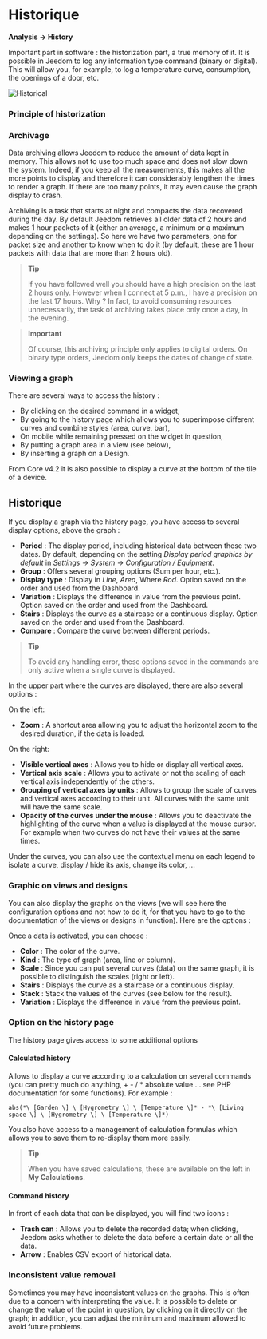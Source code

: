 # Historique
**Analysis → History**

Important part in software : the historization part, a true memory of it. It is possible in Jeedom to log any information type command (binary or digital). This will allow you, for example, to log a temperature curve, consumption, the openings of a door, etc.

![Historical](./images/history.gif)

### Principle of historization

### Archivage

Data archiving allows Jeedom to reduce the amount of data kept in memory. This allows not to use too much space and does not slow down the system. Indeed, if you keep all the measurements, this makes all the more points to display and therefore it can considerably lengthen the times to render a graph. If there are too many points, it may even cause the graph display to crash.

Archiving is a task that starts at night and compacts the data recovered during the day. By default Jeedom retrieves all older data of 2 hours and makes 1 hour packets of it (either an average, a minimum or a maximum depending on the settings). So here we have two parameters, one for packet size and another to know when to do it (by default, these are 1 hour packets with data that are more than 2 hours old).

> **Tip**
>
> If you have followed well you should have a high precision on the last 2 hours only. However when I connect at 5 p.m., I have a precision on the last 17 hours. Why ? In fact, to avoid consuming resources unnecessarily, the task of archiving takes place only once a day, in the evening.

> **Important**
>
> Of course, this archiving principle only applies to digital orders. On binary type orders, Jeedom only keeps the dates of change of state.

### Viewing a graph

There are several ways to access the history :

- By clicking on the desired command in a widget,
- By going to the history page which allows you to superimpose different curves and combine styles (area, curve, bar),
- On mobile while remaining pressed on the widget in question,
- By putting a graph area in a view (see below),
- By inserting a graph on a Design.

From Core v4.2 it is also possible to display a curve at the bottom of the tile of a device.

## Historique

If you display a graph via the history page, you have access to several display options, above the graph :

- **Period** : The display period, including historical data between these two dates. By default, depending on the setting *Display period graphics by default* in *Settings → System → Configuration / Equipment*.
- **Group** : Offers several grouping options (Sum per hour, etc.).
- **Display type** : Display in *Line*, *Area*, Where *Rod*. Option saved on the order and used from the Dashboard.
- **Variation** : Displays the difference in value from the previous point. Option saved on the order and used from the Dashboard.
- **Stairs** : Displays the curve as a staircase or a continuous display. Option saved on the order and used from the Dashboard.
- **Compare** : Compare the curve between different periods.

> **Tip**
>
> To avoid any handling error, these options saved in the commands are only active when a single curve is displayed.
> 
In the upper part where the curves are displayed, there are also several options :

On the left:

- **Zoom** : A shortcut area allowing you to adjust the horizontal zoom to the desired duration, if the data is loaded.

On the right:

- **Visible vertical axes** : Allows you to hide or display all vertical axes.
- **Vertical axis scale** : Allows you to activate or not the scaling of each vertical axis independently of the others.
- **Grouping of vertical axes by units** : Allows to group the scale of curves and vertical axes according to their unit. All curves with the same unit will have the same scale.
- **Opacity of the curves under the mouse** : Allows you to deactivate the highlighting of the curve when a value is displayed at the mouse cursor. For example when two curves do not have their values at the same times.

Under the curves, you can also use the contextual menu on each legend to isolate a curve, display / hide its axis, change its color, ...

### Graphic on views and designs

You can also display the graphs on the views (we will see here the configuration options and not how to do it, for that you have to go to the documentation of the views or designs in function). Here are the options :

Once a data is activated, you can choose :
- **Color** : The color of the curve.
- **Kind** : The type of graph (area, line or column).
- **Scale** : Since you can put several curves (data) on the same graph, it is possible to distinguish the scales (right or left).
- **Stairs** : Displays the curve as a staircase or a continuous display.
- **Stack** : Stack the values of the curves (see below for the result).
- **Variation** : Displays the difference in value from the previous point.

### Option on the history page

The history page gives access to some additional options

#### Calculated history

Allows to display a curve according to a calculation on several commands (you can pretty much do anything, + - / \* absolute value ... see PHP documentation for some functions). For example :

``abs(*\ [Garden \] \ [Hygrometry \] \ [Temperature \]* - *\ [Living space \] \ [Hygrometry \] \ [Temperature \]*)``

You also have access to a management of calculation formulas which allows you to save them to re-display them more easily.

> **Tip**
>
> When you have saved calculations, these are available on the left in **My Calculations**.

#### Command history

In front of each data that can be displayed, you will find two icons :

- **Trash can** : Allows you to delete the recorded data; when clicking, Jeedom asks whether to delete the data before a certain date or all the data.
- **Arrow** : Enables CSV export of historical data.

### Inconsistent value removal

Sometimes you may have inconsistent values on the graphs. This is often due to a concern with interpreting the value. It is possible to delete or change the value of the point in question, by clicking on it directly on the graph; in addition, you can adjust the minimum and maximum allowed to avoid future problems.


